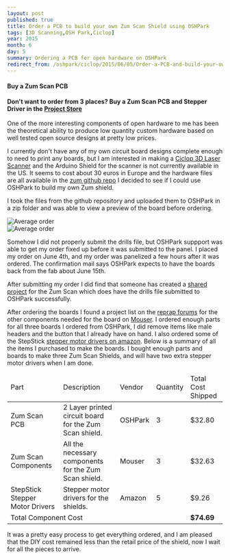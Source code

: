 ```yaml
---
layout: post
published: true
title: Order a PCB to build your own Zum Scan Shield using OSHPark
tags: [3D Scanning,OSH Park,Ciclop]
year: 2015
month: 6
day: 5
summary: Ordering a PCB for open hardware on OSHPark
redirect_from: /oshpark/ciclop/2015/06/05/Order-a-PCB-and-build-your-own-Zum-Scan-Shield-using-OSHPark/
---
```


<div class="alert alert-info">
    <h4 class="alert-header">Buy a Zum Scan PCB</h4>
    <strong>Don't want to order from 3 places? Buy a Zum Scan PCB and Stepper Driver in the <a href="/store">Project Store</a></strong>
</div>
<br/>
One of the more interesting components of open hardware to me has been the theoretical ability to produce low quantity custom hardware based on well tested open source designs at pretty low prices.

I currently don't have any of my own circuit board designs complete enough to need to print any boards, but I am interested in making a [Ciclop 3D Laser Scanner](http://www.thingiverse.com/thing:740357) and the Arduino Shield for the scanner is not currently available in the US.  It seems to cost about 30 euros in Europe and the hardware files are all available in the [zum github repo](https://github.com/bq/zum) I decided to see if I could use OSHPark to build my own Zum shield.

I took the files from the github repository and uploaded them to OSHPark in a zip folder and was able to view a preview of the board before ordering.

<div class="row">
  <div class="col-md-6">
  <img alt="Average order" src="//garthvh.com/assets/img/ciclop/zum_scan_pcb_front.png" class="img-fluid" />
  </div>
  <div class="col-md-6">
  <img alt="Average order" src="//garthvh.com/assets/img/ciclop/zum_scan_pcb_back.png" class="img-fluid" />
  </div>
</div>

Somehow I did not properly submit the drills file, but OSHPark suppport was able to get my order fixed up before it was submitted to the panel. I placed my order on June 4th, and my order was panelized a few hours after it was ordered. The confirmation mail says OSHPark expects to have the boards back from the fab about June 15th.

After submitting my order I did find that someone has created a [shared project](https://oshpark.com/shared_projects/DvU87rGe) for the Zum Scan which does have the drills file submitted to OSHPark successfully.

After ordering the boards I found a project list on the [reprap forums](http://forums.reprap.org/read.php?138,461968) for the other components needed for the board on [Mouser](https://www.mouser.com/ProjectManager/ProjectDetail.aspx?AccessID=6952239cf8).  I ordered enough parts for all three boards I ordered from OSHPark, I did remove items like male headers and the button that I already have on hand. I also ordered some of the StepStick [stepper motor drivers on amazon](http://www.amazon.com/gp/product/B00MQR93QC).  Below is a summary of all the items I purchased to make the boards.  I bought enough parts and boards to make three Zum Scan Shields, and will have two extra stepper motor drivers when I am done.

<div class="table-responsive">
  <table class="table table-striped table-bordered table-hover">
    <thead>
      <tr>
        <td>Part</td>
        <td>Description</td>
        <td>Vendor</td>
        <td>Quantity</td>
        <td>Total Cost Shipped</td>
      </tr>
    <thead>
    <tbody>
      <tr>
        <td>Zum Scan PCB</td>
        <td>2 Layer printed circuit board for the Zum Scan shield.</td>
        <td>OSHPark</td>
        <td>3</td>
        <td>$32.80</td>
      </tr>
      <tr>
        <td>Zum Scan Components</td>
        <td>All the necessary components for the Zum Scan shield.</td>
        <td>Mouser</td>
        <td>3</td>
        <td>$32.63</td>
      </tr>
      <tr>
        <td>StepStick Stepper Motor Drivers</td>
        <td>Stepper motor drivers for the shields.</td>
        <td>Amazon</td>
        <td>5</td>
        <td>$9.26</td>
      </tr>
      <tr>
        <td colspan="4">Total Component Cost</td>
        <td><strong>$74.69</strong></td>
      </tr>
    </tbody>
  </table>
</div>

It was a pretty easy process to get everything ordered, and I am pleased that the DIY cost remained less than the retail price of the shield, now I wait for all the pieces to arrive.

